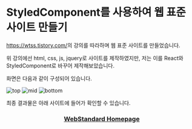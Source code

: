 # StyledComponent를 사용하여 웹 표준 사이트 만들기

<a href ="https://wtss.tistory.com/">https://wtss.tistory.com/</a>의 강의를 따라하며 웹 표준 사이트를 만들었습니다.  

위 강의에선 html, css, js, jquery로 사이트를 제작하였지만, 저는 이를 React와 StyledComponent로 바꾸어 제작해보았습니다.

화면은 다음과 같이 구성되어 있습니다.  

<img src="https://user-images.githubusercontent.com/41350459/80855058-9f039e00-8c78-11ea-8b64-e7cfb813b0ce.PNG" alt="top"/>
<img src="https://user-images.githubusercontent.com/41350459/80855060-9f9c3480-8c78-11ea-9c2b-ec9792538161.PNG" alt="mid"/>
<img src="https://user-images.githubusercontent.com/41350459/80855061-a0cd6180-8c78-11ea-8f6e-866074133feb.PNG" alt="bottom"/>

최종 결과물은 아래 사이트에 들어가 확인할 수 있습니다.   

<h3 style="text-align:center;"><a href="https://eastshine94.github.io/WebStandard_with_StyledComponent/">WebStandard Homepage</a></h3>